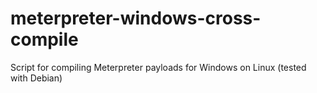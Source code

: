 # meterpreter-windows-cross-compile
Script for compiling Meterpreter payloads for Windows on Linux (tested with Debian)
